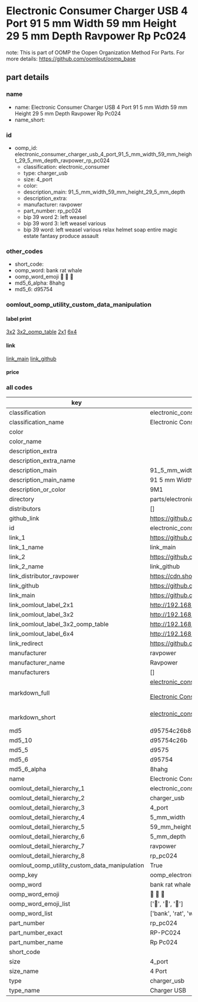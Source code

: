 # Electronic Consumer Charger USB 4 Port 91 5 mm Width 59 mm Height 29 5 mm Depth Ravpower Rp Pc024  

note: This is part of OOMP the Oopen Organization Method For Parts. For more details: https://github.com/oomlout/oomp_base

##  part details
  







### name
* name: Electronic Consumer Charger USB 4 Port 91 5 mm Width 59 mm Height 29 5 mm Depth Ravpower Rp Pc024
* name_short: 
### id
* oomp_id: electronic_consumer_charger_usb_4_port_91_5_mm_width_59_mm_height_29_5_mm_depth_ravpower_rp_pc024
  * classification: electronic_consumer
  * type: charger_usb
  * size: 4_port
  * color: 
  * description_main: 91_5_mm_width_59_mm_height_29_5_mm_depth
  * description_extra: 
  * manufacturer: ravpower
  * part_number: rp_pc024
  * bip 39 word 2: left weasel
  * bip 39 word 3: left weasel various
  * bip 39 word: left weasel various relax helmet soap entire magic estate fantasy produce assault

### other_codes
* short_code: 
* oomp_word: bank rat whale
* oomp_word_emoji :bank: :rat: :whale:
* md5_6_alpha: 8hahg
* md5_6: d95754






### oomlout_oomp_utility_custom_data_manipulation
#### label print
[3x2](http://192.168.1.245:1112/?label=oomp%208hahg)
[3x2_oomp_table](http://192.168.1.108:1112/?label=oomp%208hahg)
[2x1](http://192.168.1.242:1112/?label=oomp%208hahg)
[6x4](http://192.168.1.55:1112/?label=oomp%208hahg)    

#### link

[link_main](https://github.com/oomlout/oomlout_oomp_version_1_messy/tree/main/parts/electronic_consumer_charger_usb_4_port_91_5_mm_width_59_mm_height_29_5_mm_depth_ravpower_rp_pc024) [link_github](https://github.com/oomlout/oomlout_oomp_version_1_messy/tree/main/parts/electronic_consumer_charger_usb_4_port_91_5_mm_width_59_mm_height_29_5_mm_depth_ravpower_rp_pc024)                             

#### price







### all codes 
| key | value |  
| --- | --- |  
| classification | electronic_consumer |  
| classification_name | Electronic Consumer |  
| color |  |  
| color_name |  |  
| description_extra |  |  
| description_extra_name |  |  
| description_main | 91_5_mm_width_59_mm_height_29_5_mm_depth |  
| description_main_name | 91 5 mm Width 59 mm Height 29 5 mm Depth |  
| description_or_color | 9M1 |  
| directory | parts/electronic_consumer_charger_usb_4_port_91_5_mm_width_59_mm_height_29_5_mm_depth_ravpower_rp_pc024 |  
| distributors | [] |  
| github_link | https://github.com/oomlout/oomlout_oomp_part_src/tree/main/parts/electronic_consumer_charger_usb_4_port_91_5_mm_width_59_mm_height_29_5_mm_depth_ravpower_rp_pc024 |  
| id | electronic_consumer_charger_usb_4_port_91_5_mm_width_59_mm_height_29_5_mm_depth_ravpower_rp_pc024 |  
| link_1 | https://github.com/oomlout/oomlout_oomp_version_1_messy/tree/main/parts/electronic_consumer_charger_usb_4_port_91_5_mm_width_59_mm_height_29_5_mm_depth_ravpower_rp_pc024 |  
| link_1_name | link_main |  
| link_2 | https://github.com/oomlout/oomlout_oomp_version_1_messy/tree/main/parts/electronic_consumer_charger_usb_4_port_91_5_mm_width_59_mm_height_29_5_mm_depth_ravpower_rp_pc024 |  
| link_2_name | link_github |  
| link_distributor_ravpower | https://cdn.shopify.com/s/files/1/0257/5656/5579/files/RP-PC024_User_Manual.pdf?28651 |  
| link_github | https://github.com/oomlout/oomlout_oomp_version_1_messy/tree/main/parts/electronic_consumer_charger_usb_4_port_91_5_mm_width_59_mm_height_29_5_mm_depth_ravpower_rp_pc024 |  
| link_main | https://github.com/oomlout/oomlout_oomp_version_1_messy/tree/main/parts/electronic_consumer_charger_usb_4_port_91_5_mm_width_59_mm_height_29_5_mm_depth_ravpower_rp_pc024 |  
| link_oomlout_label_2x1 | http://192.168.1.242:1112/?label=oomp%208hahg |  
| link_oomlout_label_3x2 | http://192.168.1.245:1112/?label=oomp%208hahg |  
| link_oomlout_label_3x2_oomp_table | http://192.168.1.108:1112/?label=oomp%208hahg |  
| link_oomlout_label_6x4 | http://192.168.1.55:1112/?label=oomp%208hahg |  
| link_redirect | https://github.com/oomlout/oomlout_oomp_version_1_messy/tree/main/parts/electronic_consumer_charger_usb_4_port_91_5_mm_width_59_mm_height_29_5_mm_depth_ravpower_rp_pc024 |  
| manufacturer | ravpower |  
| manufacturer_name | Ravpower |  
| manufacturers | [] |  
| markdown_full | [electronic_consumer_charger_usb_4_port_91_5_mm_width_59_mm_height_29_5_mm_depth_ravpower_rp_pc024](none)<br>[](none)<br>[Electronic Consumer Charger Usb 4 Port 91 5 Mm Width 59 Mm Height 29 5 Mm Depth Ravpower Rp Pc024](none)<br><br> |  
| markdown_short | [electronic_consumer_charger_usb_4_port_91_5_mm_width_59_mm_height_29_5_mm_depth_ravpower_rp_pc024](none)<br><br> |  
| md5 | d95754c26b85c97336b57b51e33e23f9 |  
| md5_10 | d95754c26b |  
| md5_5 | d9575 |  
| md5_6 | d95754 |  
| md5_6_alpha | 8hahg |  
| name | Electronic Consumer Charger USB 4 Port 91 5 mm Width 59 mm Height 29 5 mm Depth Ravpower Rp Pc024 |  
| oomlout_detail_hierarchy_1 | electronic_consumer |  
| oomlout_detail_hierarchy_2 | charger_usb |  
| oomlout_detail_hierarchy_3 | 4_port |  
| oomlout_detail_hierarchy_4 | 5_mm_width |  
| oomlout_detail_hierarchy_5 | 59_mm_height |  
| oomlout_detail_hierarchy_6 | 5_mm_depth |  
| oomlout_detail_hierarchy_7 | ravpower |  
| oomlout_detail_hierarchy_8 | rp_pc024 |  
| oomlout_oomp_utility_custom_data_manipulation | True |  
| oomp_key | oomp_electronic_consumer_charger_usb_4_port_91_5_mm_width_59_mm_height_29_5_mm_depth_ravpower_rp_pc024 |  
| oomp_word | bank rat whale |  
| oomp_word_emoji | :bank: :rat: :whale: |  
| oomp_word_emoji_list | [':bank:', ':rat:', ':whale:'] |  
| oomp_word_list | ['bank', 'rat', 'whale'] |  
| part_number | rp_pc024 |  
| part_number_exact | RP-PC024 |  
| part_number_name | Rp Pc024 |  
| short_code |  |  
| size | 4_port |  
| size_name | 4 Port |  
| type | charger_usb |  
| type_name | Charger USB |  
